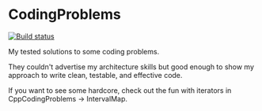 # CodingProblems

[![Build status](https://ci.appveyor.com/api/projects/status/jbjxwn8cgssnvxro?svg=true)](https://ci.appveyor.com/project/LevYas/codingproblems)

My tested solutions to some coding problems.

They couldn't advertise my architecture skills but good enough to show my approach to write clean, testable, and effective code.

If you want to see some hardcore, check out the fun with iterators in CppCodingProblems -> IntervalMap.